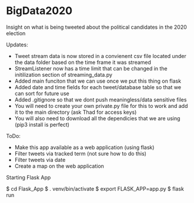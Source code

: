 # BigData2020
Insight on what is being tweeted about the political candidates in the 2020 election

Updates:

- Tweet stream data is now stored in a convienent csv file located under the data folder based on the time frame it was streamed
- StreamListener now has a time limit that can be changed in the initilization section of streaming_data.py
- Added main funciton that we can use once we put this thing on flask
- Added date and time fields for each tweet/database table so that we can sort for future use
- Added .gitignore so that we dont push meaningless/data sensitive files
- You will need to create your own private.py file for this to work and add it to the main directory (ask Thad for access keys)
- You will also need to download all the dependicies that we are using (pip3 install is perfect)

ToDo:

- Make this app available as a web application (using flask)
- Filter tweets via tracked term (not sure how to do this)
- Filter tweets via date 
- Create a map on the web application


Starting Flask App

$ cd Flask_App
$ . venv/bin/activate
$ export FLASK_APP=app.py
$ flask run
